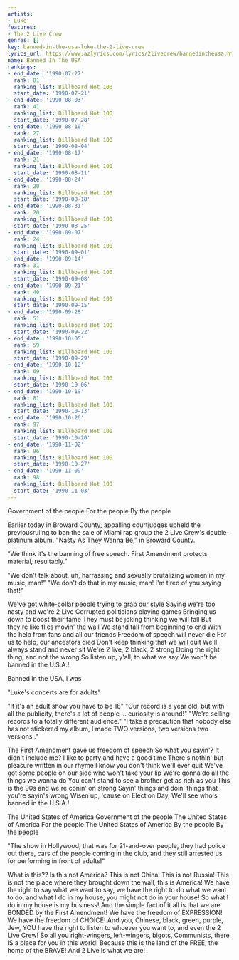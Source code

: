 ```yaml
---
artists:
- Luke
features:
- The 2 Live Crew
genres: []
key: banned-in-the-usa-luke-the-2-live-crew
lyrics_url: https://www.azlyrics.com/lyrics/2livecrew/bannedintheusa.html
name: Banned In The USA
rankings:
- end_date: '1990-07-27'
  rank: 81
  ranking_list: Billboard Hot 100
  start_date: '1990-07-21'
- end_date: '1990-08-03'
  rank: 41
  ranking_list: Billboard Hot 100
  start_date: '1990-07-28'
- end_date: '1990-08-10'
  rank: 27
  ranking_list: Billboard Hot 100
  start_date: '1990-08-04'
- end_date: '1990-08-17'
  rank: 21
  ranking_list: Billboard Hot 100
  start_date: '1990-08-11'
- end_date: '1990-08-24'
  rank: 20
  ranking_list: Billboard Hot 100
  start_date: '1990-08-18'
- end_date: '1990-08-31'
  rank: 20
  ranking_list: Billboard Hot 100
  start_date: '1990-08-25'
- end_date: '1990-09-07'
  rank: 24
  ranking_list: Billboard Hot 100
  start_date: '1990-09-01'
- end_date: '1990-09-14'
  rank: 31
  ranking_list: Billboard Hot 100
  start_date: '1990-09-08'
- end_date: '1990-09-21'
  rank: 40
  ranking_list: Billboard Hot 100
  start_date: '1990-09-15'
- end_date: '1990-09-28'
  rank: 51
  ranking_list: Billboard Hot 100
  start_date: '1990-09-22'
- end_date: '1990-10-05'
  rank: 59
  ranking_list: Billboard Hot 100
  start_date: '1990-09-29'
- end_date: '1990-10-12'
  rank: 69
  ranking_list: Billboard Hot 100
  start_date: '1990-10-06'
- end_date: '1990-10-19'
  rank: 81
  ranking_list: Billboard Hot 100
  start_date: '1990-10-13'
- end_date: '1990-10-26'
  rank: 97
  ranking_list: Billboard Hot 100
  start_date: '1990-10-20'
- end_date: '1990-11-02'
  rank: 96
  ranking_list: Billboard Hot 100
  start_date: '1990-10-27'
- end_date: '1990-11-09'
  rank: 98
  ranking_list: Billboard Hot 100
  start_date: '1990-11-03'
---
```


Government of the people
For the people
By the people


Earlier today in Broward County,
appalling courtjudges upheld the previousruling
to ban the sale of Miami rap group the 2 Live Crew's double-platinum album,
"Nasty As They Wanna Be," in Broward County.


"We think it's the banning of free speech.
First Amendment protects material, resultably."


"We don't talk about, uh, harrassing and sexually brutalizing women in my music, man!"
"We don't do that in my music, man! I'm tired of you saying that!"


We've got white-collar people trying to grab our style
Saying we're too nasty and we're 2 Live
Corrupted politicians playing games
Bringing us down to boost their fame
They must be joking thinking we will fall
But they're like flies movin' the wall
We stand tall from beginning to end
With the help from fans and all our friends
Freedom of speech will never die
For us to help, our ancestors died
Don't keep thinking that we will quit
We'll always stand and never sit
We're 2 live, 2 black, 2 strong
Doing the right thing, and not the wrong
So listen up, y'all, to what we say
We won't be banned in the U.S.A.!


Banned in the USA, I was


"Luke's concerts are for adults"


"If it's an adult show you have to be 18"
"Our record is a year old, but with all the publicity,
there's a lot of people ... curiosity is around!"
"We're selling records to a totally different audience."
"I take a precaution that nobody else has not stickered my album, I made
TWO versions, two versions two versions.."


The First Amendment gave us freedom of speech
So what you sayin'? It didn't include me?
I like to party and have a good time
There's nothin' but pleasure written in our rhyme
I know you don't think we'll ever quit
We've got some people on our side who won't take your lip
We're gonna do all the things we wanna do
You can't stand to see a brother get as rich as you
This is the 90s and we're conin' on strong
Sayin' things and doin' things that you're sayin's wrong
Wisen up, 'cause on Election Day,
We'll see who's banned in the U.S.A.!




The United States of America
Government of the people
The United States of America
For the people
The United States of America
By the people
By the people


"The show in Hollywood, that was for 21-and-over people,
they had police out there, cars of the people coming in the club,
and they still arrested us for performing in front of adults!"


What is this??
Is this not America?
This is not China!
This is not Russia!
This is not the place where they brought down the wall, this is America!
We have the right to say what we want to say,
we have the right to do what we want to do,
and what I do in my house, you might not do in your house!
So what I do in my house is my business!
And the simple fact of it all is that we are BONDED by the First Amendment!
We have the freedom of EXPRESSION!
We have the freedom of CHOICE!
And you, Chinese, black, green, purple, Jew,
YOU have the right to listen to whoever you want to, and even the 2 Live Crew!
So all you right-wingers, left-wingers, bigots, Communists,
there IS a place for you in this world!
Because this is the land of the FREE, the home of the BRAVE!
And 2 Live is what we are!



